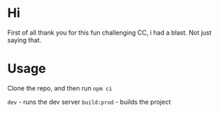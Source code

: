# Hi

First of all thank you for this fun challenging CC, i had a blast. Not just saying that.

# Usage

Clone the repo, and then run `npm ci`

`dev` - runs the dev server
`build:prod` - builds the project
